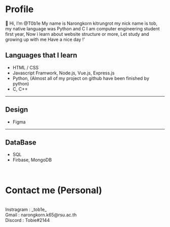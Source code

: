# Profile
👋 Hi, I’m @T0b1e
My name is Narongkorn kitrungrot my nick name is tob, my native language was Python and C
I am computer engineering student first year, Now i learn about website structure or more, 
Let study and growing up with me Have a nice day !'

## Languages that I learn 
- HTML / CSS
- Javascript
Framwork, Node.js, Vue.js, Express.js 
- Python, (Almost all of my project on github have been finished by python)
- C, C++ 
---
## Design 
- Figma
---
## DataBase
- SQL
- Firbase, MongoDB
<br>

# Contact me (Personal)
<br>
Instragram : _tob1e_<br>
Gmail : narongkorn.k65@rsu.ac.th<br>
Discord : Tobie#2144<br>
<!---
T0b1e/T0b1e is a ✨ special ✨ repository because its `README.md` (this file) appears on your GitHub profile.
You can click the Preview link to take a look at your changes.
--->
